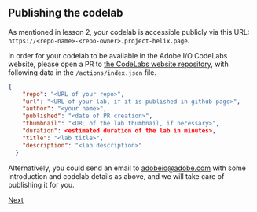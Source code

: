 ## Publishing the codelab

As mentioned in lesson 2, your codelab is accessible publicly via this URL: `https://<repo-name>-<repo-owner>.project-helix.page`.  

In order for your codelab to be available in the Adobe I/O CodeLabs website, please open a PR to [the CodeLabs website repository](https://github.com/AdobeDocs/adobeio-codelabs), with following data in the `/actions/index.json` file.

```json
{
    "repo": "<URL of your repo>",
    "url": "<URL of your lab, if it is published in github page>",
    "author": "<your name>",
    "published": "<date of PR creation>",
    "thumbnail": "<URL of the lab thumbnail, if necessary>",
    "duration": <estimated duration of the lab in minutes>,
    "title": "<lab title>",
    "description": "<lab description>"
  }
```

Alternatively, you could send an email to adobeio@adobe.com with some introduction and codelab details as above, and we will take care of publishing it for you.  

[Next](/lessons/welldone.md)
